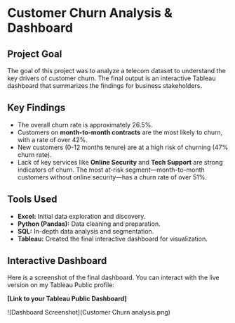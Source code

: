 # Customer Churn Analysis & Dashboard

## Project Goal
The goal of this project was to analyze a telecom dataset to understand the key drivers of customer churn. The final output is an interactive Tableau dashboard that summarizes the findings for business stakeholders.

## Key Findings
* The overall churn rate is approximately 26.5%.
* Customers on **month-to-month contracts** are the most likely to churn, with a rate of over 42%.
* New customers (0-12 months tenure) are at a high risk of churning (47% churn rate).
* Lack of key services like **Online Security** and **Tech Support** are strong indicators of churn. The most at-risk segment—month-to-month customers without online security—has a churn rate of over 51%.

## Tools Used
* **Excel:** Initial data exploration and discovery.
* **Python (Pandas):** Data cleaning and preparation.
* **SQL:** In-depth data analysis and segmentation.
* **Tableau:** Created the final interactive dashboard for visualization.

## Interactive Dashboard

Here is a screenshot of the final dashboard. You can interact with the live version on my Tableau Public profile:

**[Link to your Tableau Public Dashboard]**

![Dashboard Screenshot](Customer Churn analysis.png)
